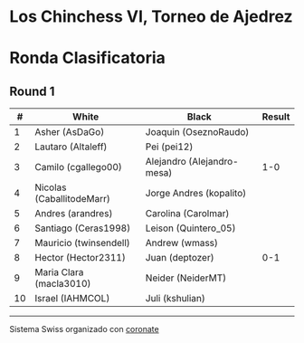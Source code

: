 # Los Chinchess VI, Torneo de Ajedrez
# Ronda Clasificatoria

## Round 1

|  # | White                     | Black                      | Result |
|----|---------------------------|----------------------------|--------|
|  1 | Asher (AsDaGo)            | Joaquin (OseznoRaudo)      |        |
|  2 | Lautaro (Altaleff)        | Pei (pei12)                |        |
|  3 | Camilo (cgallego00)       | Alejandro (Alejandro-mesa) |    1-0 |
|  4 | Nicolas (CaballitodeMarr) | Jorge Andres (kopalito)    |        |
|  5 | Andres (arandres)         | Carolina (Carolmar)        |        |
|  6 | Santiago (Ceras1998)      | Leison (Quintero_05)       |        |
|  7 | Mauricio (twinsendell)    | Andrew (wmass)             |        |
|  8 | Hector (Hector2311)       | Juan (deptozer)            |    0-1 |
|  9 | Maria Clara (macla3010)   | Neider (NeiderMT)          |        |
| 10 | Israel (IAHMCOL)          | Juli (kshulian)            |        |

***

Sistema Swiss organizado con [coronate](https://coronate.netlify.app/)
